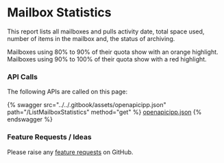 # Mailbox Statistics

This report lists all mailboxes and pulls activity date, total space used, number of items in the mailbox and, the status of archiving.

Mailboxes using 80% to 90% of their quota show with an orange highlight. Mailboxes using 90% to 100% of their quota show with a red highlight.

### API Calls

The following APIs are called on this page:

{% swagger src="../../.gitbook/assets/openapicipp.json" path="/ListMailboxStatistics" method="get" %}
[openapicipp.json](../../.gitbook/assets/openapicipp.json)
{% endswagger %}

### Feature Requests / Ideas

Please raise any [feature requests](https://github.com/KelvinTegelaar/CIPP/issues/new?assignees=\&labels=\&template=feature\_request.md\&title=FEATURE+REQUEST%3A+) on GitHub.
